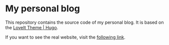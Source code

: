 # My personal blog

This repository contains the source code of my personal blog. It is based on the [LoveIt Theme | Hugo](https://github.com/dillonzq/LoveIt).

If you want to see the real website, visit the [following link](https://alvarolop.github.io/). 